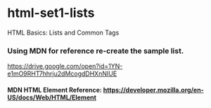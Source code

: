 # html-set1-lists
HTML Basics: Lists and Common Tags

### Using MDN for reference re-create the sample list.

https://drive.google.com/open?id=1YN-e1mO9RHT7hhrju2dMcogdDHXnNIUE


#### MDN HTML Element Reference: https://developer.mozilla.org/en-US/docs/Web/HTML/Element


